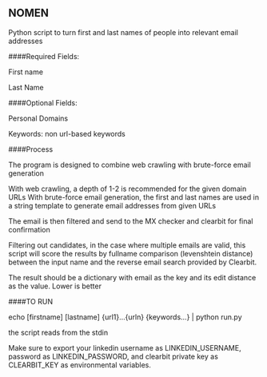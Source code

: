 ## NOMEN


Python script to turn first and last names of people into relevant email addresses


####Required Fields:

First name

Last Name

####Optional Fields:


Personal Domains


Keywords: non url-based keywords

####Process

The program is designed to combine web crawling with brute-force email generation

With web crawling, a depth of 1-2 is recommended for the given domain URLs
With brute-force email generation, the first and last names are used in a string template
to generate email addresses from given URLs

The email is then filtered and send to the MX checker and clearbit for final confirmation


Filtering out candidates, in the case where multiple emails are valid, this script will score the
results by fullname comparison (levenshtein distance) between the input name and the reverse email
search provided by Clearbit.

The result should be a dictionary with email as the key and its edit distance as the value. Lower is
better


####TO RUN

echo [firstname] [lastname] {url1}...{urln} {keywords...} | python run.py

the script reads from the stdin

Make sure to export your linkedin
    username as LINKEDIN_USERNAME,
    password as LINKEDIN_PASSWORD, and
    clearbit private key as CLEARBIT_KEY
as environmental variables.
